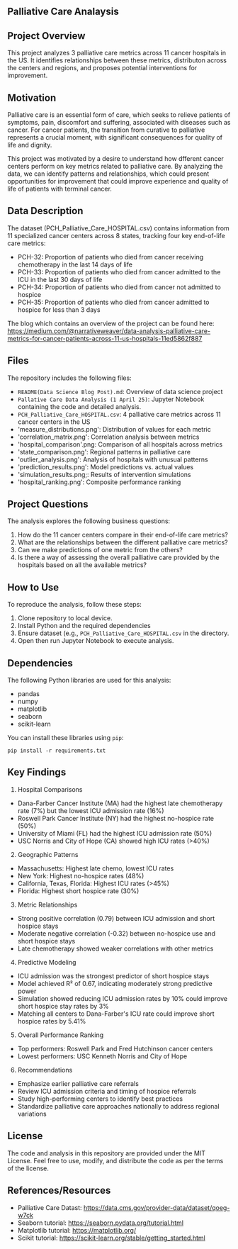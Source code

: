 ## Palliative Care Analaysis

## Project Overview
 This project analyzes 3 palliative care metrics across 11 cancer hospitals in the US. It identifies relationships between these metrics, distributon across the centers and regions, and proposes potential interventions for improvement.
 
## Motivation
Palliative care is an essential form of care, which seeks to relieve patients of symptoms, pain, discomfort and suffering, associated with diseases such as cancer. For cancer patients, the transition from curative to palliative represents a crucial moment, with significant consequences for quality of life and dignity.

This project was motivated by a desire to understand how dfferent cancer centers perform on key metrics related to palliative care. By analyzing the data, we can identify patterns and relationships, which could present opportunities for improvement that could improve experience and quality of life of patients with terminal cancer.

## Data Description

The dataset (PCH_Palliative_Care_HOSPITAL.csv) contains information from 11 specialized cancer centers across 8 states, tracking four key end-of-life care metrics:

- PCH-32: Proportion of patients who died from cancer receiving chemotherapy in the last 14 days of life 
- PCH-33: Proportion of patients who died from cancer admitted to the ICU in the last 30 days of life 
- PCH-34: Proportion of patients who died from cancer not admitted to hospice 
- PCH-35: Proportion of patients who died from cancer admitted to hospice for less than 3 days 


The blog which contains an overview of the project can be found here: https://medium.com/@narrativeweaver/data-analysis-palliative-care-metrics-for-cancer-patients-across-11-us-hospitals-11ed5862f887

## Files

The repository includes the following files:
- `README(Data Science Blog Post).md`: Overview of data science project
- `Pallative Care Data Analysis (1 April 25)`: Jupyter Notebook containing the code and detailed analysis.
- `PCH_Palliative_Care_HOSPITAL.csv`: 4 palliative care metrics across 11 cancer centers in the US
- 'measure_distributions.png': Distribution of values for each metric
- 'correlation_matrix.png': Correlation analysis between metrics
- 'hospital_comparison'.png: Comparison of all hospitals across metrics
- 'state_comparison.png': Regional patterns in palliative care
- 'outlier_analysis.png': Analysis of hospitals with unusual patterns
- 'prediction_results.png': Model predictions vs. actual values
- 'simulation_results.png;: Results of intervention simulations
- 'hospital_ranking.png': Composite performance ranking

## Project Questions

The analysis explores the following business questions:

1. How do the 11 cancer centers compare in their end-of-life care metrics?
2. What are the relationships between the different palliative care metrics?
3. Can we make predictions of one metric from the others?
4. Is there a way of assessing the overall palliative care provided by the hospitals based on all the available metrics?

## How to Use

To reproduce the analysis, follow these steps:

1. Clone repository to local device.
2. Install Python and the required dependencies
3. Ensure dataset (e.g., `PCH_Palliative_Care_HOSPITAL.csv` in the directory.
5. Open then run Jupyter Notebook to execute analysis.

## Dependencies

The following Python libraries are used for this analysis:

- pandas
- numpy
- matplotlib
- seaborn
- scikit-learn

You can install these libraries using `pip`:

```
pip install -r requirements.txt
```

## Key Findings

1. Hospital Comparisons
- Dana-Farber Cancer Institute (MA) had the highest late chemotherapy rate (7%) but the lowest ICU admission rate (16%)
- Roswell Park Cancer Institute (NY) had the highest no-hospice rate (50%)
- University of Miami (FL) had the highest ICU admission rate (50%)
- USC Norris and City of Hope (CA) showed high ICU rates (>40%)

2. Geographic Patterns
- Massachusetts: Highest late chemo, lowest ICU rates
- New York: Highest no-hospice rates (48%)
- California, Texas, Florida: Highest ICU rates (>45%)
- Florida: Highest short hospice rate (30%)

3. Metric Relationships
- Strong positive correlation (0.79) between ICU admission and short hospice stays
- Moderate negative correlation (-0.32) between no-hospice use and short hospice stays
- Late chemotherapy showed weaker correlations with other metrics

4. Predictive Modeling
- ICU admission was the strongest predictor of short hospice stays
- Model achieved R² of 0.67, indicating moderately strong predictive power
- Simulation showed reducing ICU admission rates by 10% could improve short hospice stay rates by 3%
- Matching all centers to Dana-Farber's ICU rate could improve short hospice rates by 5.41%

5. Overall Performance Ranking
- Top performers: Roswell Park and Fred Hutchinson cancer centers
- Lowest performers: USC Kenneth Norris and City of Hope

6. Recommendations
- Emphasize earlier palliative care referrals
- Review ICU admission criteria and timing of hospice referrals
- Study high-performing centers to identify best practices
- Standardize palliative care approaches nationally to address regional variations



## License
The code and analysis in this repository are provided under the MIT License. Feel free to use, modify, and distribute the code as per the terms of the license.

## References/Resources
- Palliative Care Datast: https://data.cms.gov/provider-data/dataset/qoeg-w7ck
- Seaborn tutorial: https://seaborn.pydata.org/tutorial.html
- Matplotlib tutorial: https://matplotlib.org/
- Scikit tutorial: https://scikit-learn.org/stable/getting_started.html

